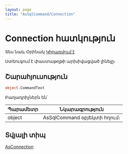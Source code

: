 ```yaml
---
layout: page
title: "AsSqlCommand/Connection"
---
```

# Connection հատկություն 

Տես նաև Օրինակ [Կիրառվում է](../AsSqlCommand.md)

Ստեուգում է փաստաթղթի արխիվացված լինելը։

## Շարահյուսություն

``` vb
object.CommandText
```

Բաղադրիչներն են՝
    
| Պարամետր | Նկարագրություն |
|--|--|
| object | AsSqlCommand օբյեկտի հղում։|

## Տվյալի տիպ

[AsConnection](../AsConnection.md)